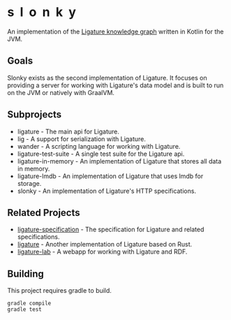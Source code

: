 # s&nbsp;&nbsp;l&nbsp;&nbsp;o&nbsp;&nbsp;n&nbsp;&nbsp;k&nbsp;&nbsp;y
An implementation of the [Ligature knowledge graph](https://github.com/almibe/ligature-specification)
written in Kotlin for the JVM.

## Goals
Slonky exists as the second implementation of Ligature.
It focuses on providing a server for working with Ligature's data model
and is built to run on the JVM or natively with GraalVM.

## Subprojects
 - ligature - The main api for Ligature.
 - lig - A support for serialization with Ligature.
 - wander - A scripting language for working with Ligature.
 - ligature-test-suite - A single test suite for the Ligature api.
 - ligature-in-memory - An implementation of Ligature that stores all data in memory.
 - ligature-lmdb - An implementation of Ligature that uses lmdb for storage.
 - slonky - An implementation of Ligature's HTTP specifications.

## Related Projects
 - [ligature-specification](https://github.com/almibe/ligature-specification) - The specification for Ligature and related specifications.
 - [ligature](https://github.com/almibe/ligature) - Another implementation of Ligature based on Rust.
 - [ligature-lab](https://github.com/almibe/ligature-lab) - A webapp for working with Ligature and RDF.

## Building
This project requires gradle to build.

```
gradle compile
gradle test
```
